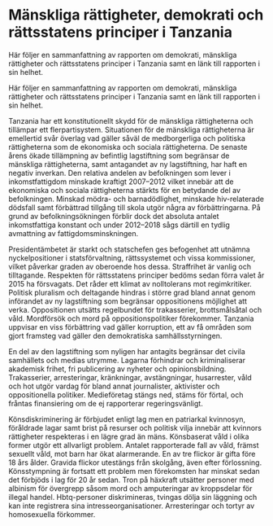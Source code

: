# Mänskliga rättigheter, demokrati och rättsstatens principer i Tanzania

Här följer en sammanfattning av rapporten om demokrati, mänskliga rättigheter och rättsstatens principer i Tanzania samt en länk till rapporten i sin helhet.

Här följer en sammanfattning av rapporten om demokrati, mänskliga rättigheter och rättsstatens principer i Tanzania samt en länk till rapporten i sin helhet.

Tanzania har ett konstitutionellt skydd för de mänskliga rättigheterna och tillämpar ett flerpartisystem. Situationen för de mänskliga rättigheterna är emellertid svår överlag vad gäller såväl de medborgerliga och politiska rättigheterna som de ekonomiska och sociala rättigheterna. De senaste årens ökade tillämpning av befintlig lagstiftning som begränsar de mänskliga rättigheterna, samt antagandet av ny lagstiftning, har haft en negativ inverkan. Den relativa andelen av befolkningen som lever i inkomstfattigdom minskade kraftigt 2007–2012 vilket innebär att de ekonomiska och sociala rättigheterna stärkts för en betydande del av befolkningen. Minskad mödra- och barnadödlighet, minskade hiv-relaterade dödsfall samt förbättrad tillgång till skola utgör några av förbättringarna. På grund av befolkningsökningen förblir dock det absoluta antalet inkomstfattiga konstant och under 2012–2018 sågs därtill en tydlig avmattning av fattigdomsminskningen.

Presidentämbetet är starkt och statschefen ges befogenhet att utnämna nyckelpositioner i statsförvaltning, rättssystemet och vissa kommissioner, vilket påverkar graden av oberoende hos dessa. Straffrihet är vanlig och tilltagande. Respekten för rättsstatens principer bedöms sedan förra valet år 2015 ha försvagats. Det råder ett klimat av nolltolerans mot regimkritiker. Politisk pluralism och deltagande hindras i större grad bland annat genom införandet av ny lagstiftning som begränsar oppositionens möjlighet att verka. Oppositionen utsätts regelbundet för trakasserier, brottsmålsåtal och våld. Mordförsök och mord på oppositionspolitiker förekommer. Tanzania uppvisar en viss förbättring vad gäller korruption, ett av få områden som gjort framsteg vad gäller den demokratiska samhällsstyrningen.

En del av den lagstiftning som nyligen har antagits begränsar det civila samhällets och medias utrymme. Lagarna förhindrar och kriminaliserar akademisk frihet, fri publicering av nyheter och opinionsbildning. Trakasserier, arresteringar, kränkningar, avstängningar, husarrester, våld och hot utgör vardag för bland annat journalister, aktivister och oppositionella politiker. Medieföretag stängs ned, stäms för förtal, och fråntas finansiering om de ej rapporterar regeringsvänligt.

Könsdiskriminering är förbjudet enligt lag men en patriarkal kvinnosyn, föråldrade lagar samt brist på resurser och politisk vilja innebär att kvinnors rättigheter respekteras i en lägre grad än mäns. Könsbaserat våld i olika former utgör ett allvarligt problem. Antalet rapporterade fall av våld, främst sexuellt våld, mot barn har ökat alarmerande. En av tre flickor är gifta före 18 års ålder. Gravida flickor utestängs från skolgång, även efter förlossning. Könsstympning är fortsatt ett problem men förekomsten har minskat sedan det förbjöds i lag för 20 år sedan. Tron på häxkraft utsätter personer med albinism för övergrepp såsom mord och amputeringar av kroppsdelar för illegal handel. Hbtq-personer diskrimineras, tvingas dölja sin läggning och kan inte registrera sina intresseorganisationer. Arresteringar och tortyr av homosexuella förkommer.
